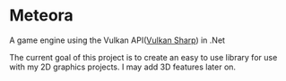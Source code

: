 # Meteora
A game engine using the Vulkan API([Vulkan Sharp](https://github.com/mono/VulkanSharp)) in .Net

The current goal of this project is to create an easy to use library for use with my 2D graphics projects. I may add 3D features later on.
